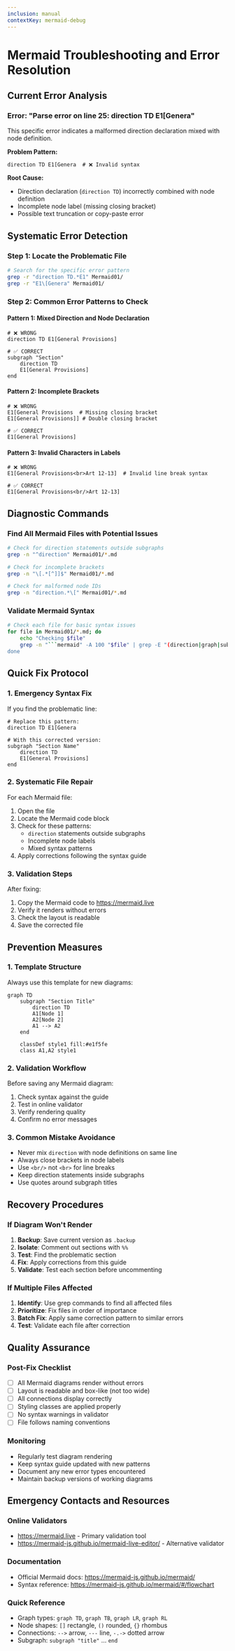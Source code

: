 ```yaml
---
inclusion: manual
contextKey: mermaid-debug
---
```


# Mermaid Troubleshooting and Error Resolution

## Current Error Analysis

### Error: "Parse error on line 25: direction TD E1[Genera"

This specific error indicates a malformed direction declaration mixed with node definition.

**Problem Pattern:**
```mermaid
direction TD E1[Genera  # ❌ Invalid syntax
```

**Root Cause:**
- Direction declaration (`direction TD`) incorrectly combined with node definition
- Incomplete node label (missing closing bracket)
- Possible text truncation or copy-paste error

## Systematic Error Detection

### Step 1: Locate the Problematic File
```bash
# Search for the specific error pattern
grep -r "direction TD.*E1" Mermaid01/
grep -r "E1\[Genera" Mermaid01/
```

### Step 2: Common Error Patterns to Check

#### Pattern 1: Mixed Direction and Node Declaration
```mermaid
# ❌ WRONG
direction TD E1[General Provisions]

# ✅ CORRECT
subgraph "Section"
    direction TD
    E1[General Provisions]
end
```

#### Pattern 2: Incomplete Brackets
```mermaid
# ❌ WRONG
E1[General Provisions  # Missing closing bracket
E1[General Provisions]] # Double closing bracket

# ✅ CORRECT
E1[General Provisions]
```

#### Pattern 3: Invalid Characters in Labels
```mermaid
# ❌ WRONG
E1[General Provisions<br>Art 12-13]  # Invalid line break syntax

# ✅ CORRECT
E1[General Provisions<br/>Art 12-13]
```

## Diagnostic Commands

### Find All Mermaid Files with Potential Issues
```bash
# Check for direction statements outside subgraphs
grep -n "^direction" Mermaid01/*.md

# Check for incomplete brackets
grep -n "\[.*[^]]$" Mermaid01/*.md

# Check for malformed node IDs
grep -n "direction.*\[" Mermaid01/*.md
```

### Validate Mermaid Syntax
```bash
# Check each file for basic syntax issues
for file in Mermaid01/*.md; do
    echo "Checking $file"
    grep -n "```mermaid" -A 100 "$file" | grep -E "(direction|graph|subgraph|\[|\])"
done
```

## Quick Fix Protocol

### 1. Emergency Syntax Fix
If you find the problematic line:
```mermaid
# Replace this pattern:
direction TD E1[Genera

# With this corrected version:
subgraph "Section Name"
    direction TD
    E1[General Provisions]
end
```

### 2. Systematic File Repair
For each Mermaid file:
1. Open the file
2. Locate the Mermaid code block
3. Check for these patterns:
   - `direction` statements outside subgraphs
   - Incomplete node labels
   - Mixed syntax patterns
4. Apply corrections following the syntax guide

### 3. Validation Steps
After fixing:
1. Copy the Mermaid code to https://mermaid.live
2. Verify it renders without errors
3. Check the layout is readable
4. Save the corrected file

## Prevention Measures

### 1. Template Structure
Always use this template for new diagrams:
```mermaid
graph TD
    subgraph "Section Title"
        direction TD
        A1[Node 1]
        A2[Node 2]
        A1 --> A2
    end
    
    classDef style1 fill:#e1f5fe
    class A1,A2 style1
```

### 2. Validation Workflow
Before saving any Mermaid diagram:
1. Check syntax against the guide
2. Test in online validator
3. Verify rendering quality
4. Confirm no error messages

### 3. Common Mistake Avoidance
- Never mix `direction` with node definitions on same line
- Always close brackets in node labels
- Use `<br/>` not `<br>` for line breaks
- Keep direction statements inside subgraphs
- Use quotes around subgraph titles

## Recovery Procedures

### If Diagram Won't Render
1. **Backup**: Save current version as `.backup`
2. **Isolate**: Comment out sections with `%%`
3. **Test**: Find the problematic section
4. **Fix**: Apply corrections from this guide
5. **Validate**: Test each section before uncommenting

### If Multiple Files Affected
1. **Identify**: Use grep commands to find all affected files
2. **Prioritize**: Fix files in order of importance
3. **Batch Fix**: Apply same correction pattern to similar errors
4. **Test**: Validate each file after correction

## Quality Assurance

### Post-Fix Checklist
- [ ] All Mermaid diagrams render without errors
- [ ] Layout is readable and box-like (not too wide)
- [ ] All connections display correctly
- [ ] Styling classes are applied properly
- [ ] No syntax warnings in validator
- [ ] File follows naming conventions

### Monitoring
- Regularly test diagram rendering
- Keep syntax guide updated with new patterns
- Document any new error types encountered
- Maintain backup versions of working diagrams

## Emergency Contacts and Resources

### Online Validators
- https://mermaid.live - Primary validation tool
- https://mermaid-js.github.io/mermaid-live-editor/ - Alternative validator

### Documentation
- Official Mermaid docs: https://mermaid-js.github.io/mermaid/
- Syntax reference: https://mermaid-js.github.io/mermaid/#/flowchart

### Quick Reference
- Graph types: `graph TD`, `graph TB`, `graph LR`, `graph RL`
- Node shapes: `[]` rectangle, `()` rounded, `{}` rhombus
- Connections: `-->` arrow, `---` line, `-.->` dotted arrow
- Subgraph: `subgraph "title"` ... `end`